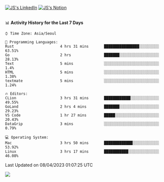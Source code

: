 
[![JS's LinkedIn](https://img.shields.io/badge/LinkedIn-blue?style=for-the-badge&logo=linkedin)](https://www.linkedin.com/in/jaeseung-lee-5a2a32139/) 
[![JS's Notion](https://img.shields.io/badge/Notion-black?style=for-the-badge&logo=notion)](https://bit.ly/ljswiki1) <br><br>
<!-- ![JS's GitHub stats](https://github-readme-stats-lemon-five.vercel.app/api?username=tkxkd0159&hide=contribs,prs,stars,issues&show_icons=true&theme=react&include_all_commits=true)   -->
<!-- ![Top Langs](https://github-readme-stats-lemon-five.vercel.app/api/top-langs/?username=tkxkd0159&layout=compact&hide=jupyter%20notebook,scss,html,css&langs_count=10)  -->


<!--START_SECTION:waka-->
📊 **Activity History for the Last 7 Days** 

```text
⌚︎ Time Zone: Asia/Seoul

💬 Programming Languages: 
Rust                     4 hrs 31 mins       ████████████████░░░░░░░░░   63.51% 
Go                       2 hrs               ███████░░░░░░░░░░░░░░░░░░   28.13% 
Text                     5 mins              ░░░░░░░░░░░░░░░░░░░░░░░░░   1.4% 
HTML                     5 mins              ░░░░░░░░░░░░░░░░░░░░░░░░░   1.38% 
textmate                 5 mins              ░░░░░░░░░░░░░░░░░░░░░░░░░   1.24%

🔥 Editors: 
CLion                    3 hrs 31 mins       ████████████░░░░░░░░░░░░░   49.55% 
GoLand                   2 hrs 4 mins        ███████░░░░░░░░░░░░░░░░░░   29.23% 
VS Code                  1 hr 27 mins        █████░░░░░░░░░░░░░░░░░░░░   20.43% 
DataGrip                 3 mins              ░░░░░░░░░░░░░░░░░░░░░░░░░   0.79%

💻 Operating System: 
Mac                      3 hrs 50 mins       █████████████░░░░░░░░░░░░   53.92% 
Linux                    3 hrs 17 mins       ███████████░░░░░░░░░░░░░░   46.08%

```


 Last Updated on 08/04/2023 01:07:25 UTC
<!--END_SECTION:waka-->

<a href="https://github.com/tkxkd0159/dsalgo">
  <img align="center" src="https://github-readme-stats-lemon-five.vercel.app/api/pin/?username=tkxkd0159&repo=dsalgo&theme=react" />
</a>


<!---
- 🔭 I’m currently working on ...
- 🌱 I’m currently learning blockchain and distributed network
- 👯 I’m looking to collaborate on ...
- 🤔 I’m looking for help with ...
- 💬 Ask me about ...
- 📫 How to reach me: ...
- 😄 Pronouns: ...
- ⚡ Fun fact: ...
-->
